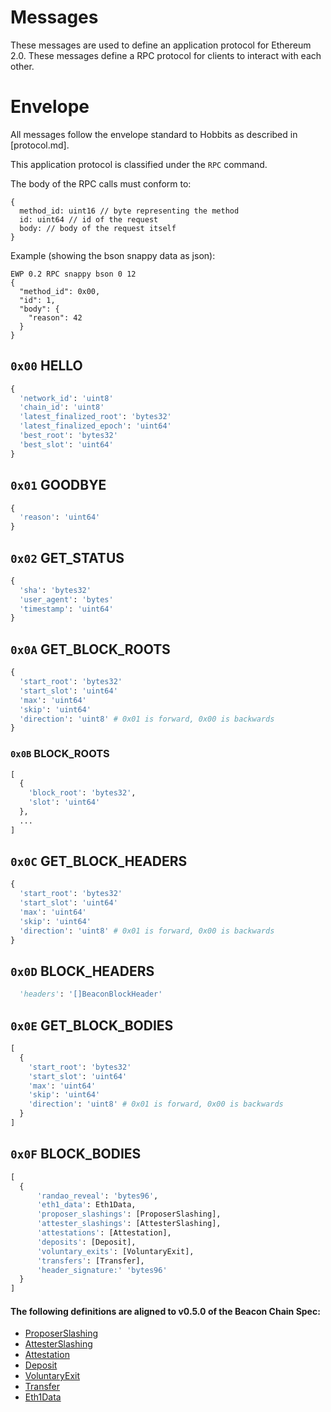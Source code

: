 # Messages

These messages are used to define an application protocol for Ethereum 2.0.
These messages define a RPC protocol for clients to interact with each other.

# Envelope

All messages follow the envelope standard to Hobbits as described in [protocol.md].

This application protocol is classified under the `RPC` command.

The body of the RPC calls must conform to:
```
{ 
  method_id: uint16 // byte representing the method
  id: uint64 // id of the request
  body: // body of the request itself
}
```

Example (showing the bson snappy data as json):
```
EWP 0.2 RPC snappy bson 0 12
{
  "method_id": 0x00,
  "id": 1,
  "body": {
    "reason": 42
  }
}
```

## `0x00` HELLO

```python
{
  'network_id': 'uint8'
  'chain_id': 'uint8'
  'latest_finalized_root': 'bytes32'
  'latest_finalized_epoch': 'uint64'
  'best_root': 'bytes32'
  'best_slot': 'uint64'
}
```

## `0x01` GOODBYE

```python
{
  'reason': 'uint64'
}

```

## `0x02` GET_STATUS
```python
{
  'sha': 'bytes32'
  'user_agent': 'bytes'
  'timestamp': 'uint64'
}
```

## `0x0A` GET_BLOCK_ROOTS

```python
{
  'start_root': 'bytes32'
  'start_slot': 'uint64'
  'max': 'uint64'
  'skip': 'uint64'
  'direction': 'uint8' # 0x01 is forward, 0x00 is backwards
}
```

### `0x0B` BLOCK_ROOTS

```python
[
  {
    'block_root': 'bytes32', 
    'slot': 'uint64'
  },
  ...
]
```


## `0x0C` GET_BLOCK_HEADERS

```python
{
  'start_root': 'bytes32'
  'start_slot': 'uint64'
  'max': 'uint64'
  'skip': 'uint64'
  'direction': 'uint8' # 0x01 is forward, 0x00 is backwards
}
```

## `0x0D` BLOCK_HEADERS

```python
  'headers': '[]BeaconBlockHeader'
```


## `0x0E`  GET_BLOCK_BODIES

```python
[
  {
    'start_root': 'bytes32'
    'start_slot': 'uint64'
    'max': 'uint64'
    'skip': 'uint64'
    'direction': 'uint8' # 0x01 is forward, 0x00 is backwards
  }
]
```

## `0x0F`  BLOCK_BODIES

```python
[
  {
      'randao_reveal': 'bytes96',
      'eth1_data': Eth1Data,
      'proposer_slashings': [ProposerSlashing],
      'attester_slashings': [AttesterSlashing],
      'attestations': [Attestation],
      'deposits': [Deposit],
      'voluntary_exits': [VoluntaryExit],
      'transfers': [Transfer],
      'header_signature:' 'bytes96'
  }
]
```

#### The following definitions are aligned to v0.5.0 of the Beacon Chain Spec:

- [ProposerSlashing](https://github.com/ethereum/eth2.0-specs/blob/v0.5.0/specs/core/0_beacon-chain.md#proposerslashing)  
- [AttesterSlashing](https://github.com/ethereum/eth2.0-specs/blob/v0.5.0/specs/core/0_beacon-chain.md#attesterslashing)  
- [Attestation](https://github.com/ethereum/eth2.0-specs/blob/v0.5.0/specs/core/0_beacon-chain.md#attestation)  
- [Deposit](https://github.com/ethereum/eth2.0-specs/blob/v0.5.0/specs/core/0_beacon-chain.md#deposit)  
- [VoluntaryExit](https://github.com/ethereum/eth2.0-specs/blob/v0.5.0/specs/core/0_beacon-chain.md#voluntaryexit)  
- [Transfer](https://github.com/ethereum/eth2.0-specs/blob/v0.5.0/specs/core/0_beacon-chain.md#transfer)
- [Eth1Data](https://github.com/ethereum/eth2.0-specs/blob/v0.5.0/specs/core/0_beacon-chain.md#eth1data)


